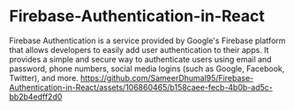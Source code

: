 # Firebase-Authentication-in-React
Firebase Authentication is a service provided by Google's Firebase platform that allows developers to easily add user authentication to their apps. It provides a simple and secure way to authenticate users using email and password, phone numbers, social media logins (such as Google, Facebook, Twitter), and more.
https://github.com/SameerDhumal95/Firebase-Authentication-in-React/assets/106860465/b158caee-fecb-4b0b-ad5c-bb2b4edff2d0
